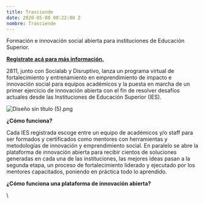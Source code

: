 ```yaml
---
title: Trasciende
date: 2020-05-08 00:22:00 Z
nombre: Trasciende
---
```


Formación e innovación social abierta para instituciones de Educación Superior. 

<!--mas-->

**[Registrate acá para más información.](https://docs.google.com/forms/u/2/d/1qNSNJJ1qEG0vxBpj-lH85Fk4UPS3ceqApCt3vYw6y9M/edit?usp=drive_web)**

2811, junto con Socialab y Disruptivo, lanza un programa virtual de fortalecimiento y entrenamiento en emprendimiento de impacto e innovación social para equipos académicos y la puesta en marcha de un primer ejercicio de innovación abierta con el fin de resolver desafíos actuales desde las Instituciones de Educación Superior (IES).

![Diseño sin título (5).png](/uploads/Disen%CC%83o%20sin%20ti%CC%81tulo%20(5).png)

**¿Cómo funciona?**

Cada IES registrada escoge entre un equipo de académicos  y/o staff para ser formados y certificados como mentores con herramientas y metodologías de innovación y emprendimiento social. En paralelo se abre la plataforma de innovación abierta para recibir cientos de soluciones generadas en cada una de las instituciones, las mejores ideas pasan a la segunda etapa, un proceso de fortalecimiento liderado y ejecutado por los mentores capacitados, poniendo en práctica todo lo aprendido. 

**¿Cómo funciona una plataforma de innovación abierta?**

\
